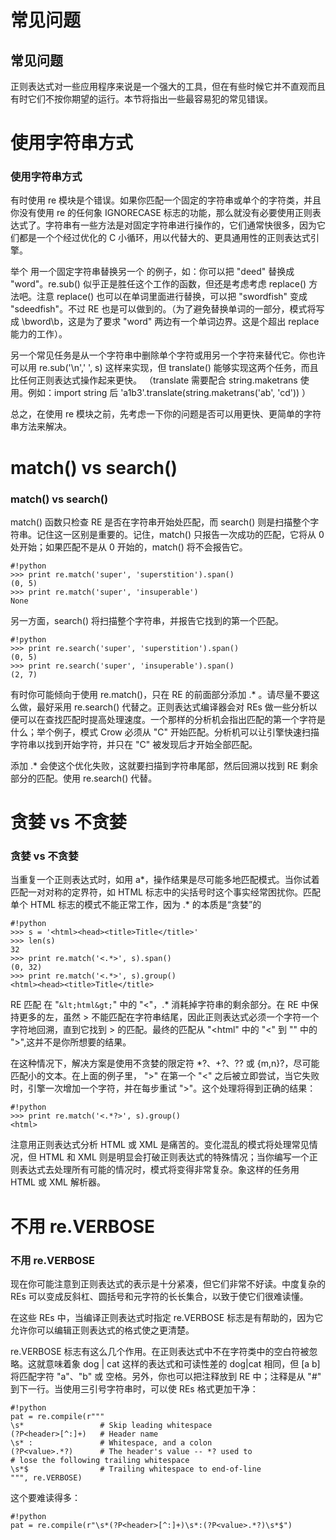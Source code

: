 # 常见问题

## 常见问题

正则表达式对一些应用程序来说是一个强大的工具，但在有些时候它并不直观而且有时它们不按你期望的运行。本节将指出一些最容易犯的常见错误。

# 使用字符串方式

### 使用字符串方式

有时使用 re 模块是个错误。如果你匹配一个固定的字符串或单个的字符类，并且你没有使用 re 的任何象 IGNORECASE 标志的功能，那么就没有必要使用正则表达式了。字符串有一些方法是对固定字符串进行操作的，它们通常快很多，因为它们都是一个个经过优化的 C 小循环，用以代替大的、更具通用性的正则表达式引擎。

举个 用一个固定字符串替换另一个 的例子，如：你可以把 "deed" 替换成 "word"。re.sub() 似乎正是胜任这个工作的函数，但还是考虑考虑 replace() 方法吧。注意 replace() 也可以在单词里面进行替换，可以把 "swordfish" 变成 "sdeedfish"。不过 RE 也是可以做到的。（为了避免替换单词的一部分，模式将写成 \bword\b，这是为了要求 "word" 两边有一个单词边界。这是个超出 replace 能力的工作）。

另一个常见任务是从一个字符串中删除单个字符或用另一个字符来替代它。你也许可以用 re.sub('\n',' ', s) 这样来实现，但 translate() 能够实现这两个任务，而且比任何正则表达式操作起来更快。 （translate 需要配合 string.maketrans 使用。例如：import string 后 'a1b3'.translate(string.maketrans('ab', 'cd')) ）

总之，在使用 re 模块之前，先考虑一下你的问题是否可以用更快、更简单的字符串方法来解决。

# match() vs search()

### match() vs search()

match() 函数只检查 RE 是否在字符串开始处匹配，而 search() 则是扫描整个字符串。记住这一区别是重要的。记住，match() 只报告一次成功的匹配，它将从 0 处开始；如果匹配不是从 0 开始的，match() 将不会报告它。

```
#!python
>>> print re.match('super', 'superstition').span()
(0, 5)
>>> print re.match('super', 'insuperable')
None 
```

另一方面，search() 将扫描整个字符串，并报告它找到的第一个匹配。

```
#!python
>>> print re.search('super', 'superstition').span()
(0, 5)
>>> print re.search('super', 'insuperable').span()
(2, 7) 
```

有时你可能倾向于使用 re.match()，只在 RE 的前面部分添加 .* 。请尽量不要这么做，最好采用 re.search() 代替之。正则表达式编译器会对 REs 做一些分析以便可以在查找匹配时提高处理速度。一个那样的分析机会指出匹配的第一个字符是什么；举个例子，模式 Crow 必须从 "C" 开始匹配。分析机可以让引擎快速扫描字符串以找到开始字符，并只在 "C" 被发现后才开始全部匹配。

添加 .* 会使这个优化失败，这就要扫描到字符串尾部，然后回溯以找到 RE 剩余部分的匹配。使用 re.search() 代替。

# 贪婪 vs 不贪婪

### 贪婪 vs 不贪婪

当重复一个正则表达式时，如用 a*，操作结果是尽可能多地匹配模式。当你试着匹配一对对称的定界符，如 HTML 标志中的尖括号时这个事实经常困扰你。匹配单个 HTML 标志的模式不能正常工作，因为 .* 的本质是“贪婪”的

```
#!python
>>> s = '<html><head><title>Title</title>'
>>> len(s)
32
>>> print re.match('<.*>', s).span()
(0, 32)
>>> print re.match('<.*>', s).group()
<html><head><title>Title</title> 
```

RE 匹配 在 "`&lt;html&gt;`" 中的 "<"，.* 消耗掉字符串的剩余部分。在 RE 中保持更多的左，虽然 > 不能匹配在字符串结尾，因此正则表达式必须一个字符一个字符地回溯，直到它找到 > 的匹配。最终的匹配从 "<html" 中的 "<" 到 "</title>" 中的 ">",这并不是你所想要的结果。

在这种情况下，解决方案是使用不贪婪的限定符 *?、+?、?? 或 {m,n}?，尽可能匹配小的文本。在上面的例子里， ">" 在第一个 "<" 之后被立即尝试，当它失败时，引擎一次增加一个字符，并在每步重试 ">"。这个处理将得到正确的结果：

```
#!python
>>> print re.match('<.*?>', s).group()
<html> 
```

注意用正则表达式分析 HTML 或 XML 是痛苦的。变化混乱的模式将处理常见情况，但 HTML 和 XML 则是明显会打破正则表达式的特殊情况；当你编写一个正则表达式去处理所有可能的情况时，模式将变得非常复杂。象这样的任务用 HTML 或 XML 解析器。

# 不用 re.VERBOSE

### 不用 re.VERBOSE

现在你可能注意到正则表达式的表示是十分紧凑，但它们非常不好读。中度复杂的 REs 可以变成反斜杠、圆括号和元字符的长长集合，以致于使它们很难读懂。

在这些 REs 中，当编译正则表达式时指定 re.VERBOSE 标志是有帮助的，因为它允许你可以编辑正则表达式的格式使之更清楚。

re.VERBOSE 标志有这么几个作用。在正则表达式中不在字符类中的空白符被忽略。这就意味着象 dog | cat 这样的表达式和可读性差的 dog|cat 相同，但 [a b] 将匹配字符 "a"、"b" 或 空格。另外，你也可以把注释放到 RE 中；注释是从 "#" 到下一行。当使用三引号字符串时，可以使 REs 格式更加干净：

```
#!python
pat = re.compile(r"""
\s*                 # Skip leading whitespace
(?P<header>[^:]+)   # Header name
\s* :               # Whitespace, and a colon
(?P<value>.*?)      # The header's value -- *? used to
# lose the following trailing whitespace
\s*$                # Trailing whitespace to end-of-line
""", re.VERBOSE) 
```

这个要难读得多：

```
#!python
pat = re.compile(r"\s*(?P<header>[^:]+)\s*:(?P<value>.*?)\s*$") 
```